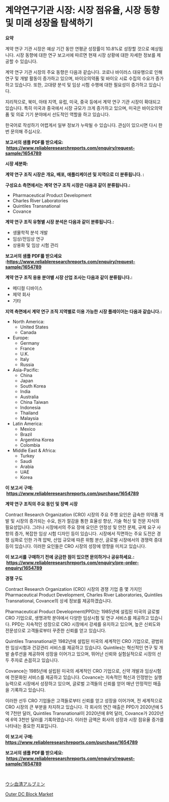 <p><h1>계약연구기관 시장: 시장 점유율, 시장 동향 및 미래 성장을 탐색하기</h1></p><p><strong>요약</strong></p>
<p><p>계약 연구 기관 시장은 예상 기간 동안 연평균 성장률이 10.8%로 성장할 것으로 예상됩니다. 시장 동향에 대한 연구 보고서에 따르면 현재 시장 상황에 대한 자세한 정보를 제공할 수 있습니다. </p><p>계약 연구 기관 시장의 주요 동향은 다음과 같습니다. 코로나 바이러스 대유행으로 인해 연구 및 개발 활동이 증가하고 있으며, 바이오의약품 및 바이오 시료 수집의 수요가 증가하고 있습니다. 또한, 고대량 분석 및 임상 시험 수행에 대한 필요성이 증가하고 있습니다.</p><p>지리적으로, 북미, 아태 지역, 유럽, 미국, 중국 등에서 계약 연구 기관 시장이 확대되고 있습니다. 특히 미국과 중국에서 시장 규모가 크게 증가하고 있으며, 미국은 바이오의약품 및 의료 기기 분야에서 선도적인 역할을 하고 있습니다. </p><p>한국어로 작성하기 어렵게서 일부 정보가 누락될 수 있습니다. 관심이 있으시면 다시 한 번 문의해 주십시오.</p></p>
<p><strong>보고서의 샘플 PDF를 받으세요: &nbsp;<a href="https://www.reliableresearchreports.com/enquiry/request-sample/1654789">https://www.reliableresearchreports.com/enquiry/request-sample/1654789</a></strong></p>
<p><strong>시장 세분화:</strong></p>
<p><strong> 계약 연구 조직 시장은 개요, 배포, 애플리케이션 및 지역으로 더 분류됩니다. :</strong></p>
<p><strong>구성요소 측면에서는 계약 연구 조직 시장은 다음과 같이 분류됩니다.:</strong></p>
<p><ul><li>Pharmaceutical Product Development</li><li>Charles River Laboratories</li><li>Quintiles Transnational</li><li>Covance</li></ul></p>
<p><strong> 계약 연구 조직 유형별 시장 분석은 다음과 같이 분류됩니다.:</strong></p>
<p><ul><li>생물학적 분석 개발</li><li>임상/전임상 연구</li><li>상용화 및 임상 시험 관리</li></ul></p>
<p><strong>보고서의 샘플 PDF를 받으세요 :<a href="https://www.reliableresearchreports.com/enquiry/request-sample/1654789">https://www.reliableresearchreports.com/enquiry/request-sample/1654789</a></strong></p>
<p><strong> 계약 연구 조직 응용 분야별 시장 산업 조사는 다음과 같이 분류됩니다.:</strong></p>
<p><ul><li>메디컬 디바이스</li><li>제약 회사</li><li>기타</li></ul></p>
<p><strong>지역 측면에서 계약 연구 조직 지역별로 이용 가능한 시장 플레이어는 다음과 같습니다.:</strong></p>
<p><ul>
    <li>
        North America:
        <ul>
            <li>United States</li>
            <li>Canada</li>
        </ul>
    </li>
    <li>
        Europe:
        <ul>
            <li>Germany</li>
            <li>France</li>
            <li>U.K.</li>
            <li>Italy</li>
            <li>Russia</li>
        </ul>
    </li>
    <li>
        Asia-Pacific:
        <ul>
            <li>China</li>
            <li>Japan</li>
            <li>South Korea</li>
            <li>India</li>
            <li>Australia</li>
            <li>China Taiwan</li>
            <li>Indonesia</li>
            <li>Thailand</li>
            <li>Malaysia</li>
        </ul>
    </li>
    <li>
        Latin America:
        <ul>
            <li>Mexico</li>
            <li>Brazil</li>
            <li>Argentina Korea</li>
            <li>Colombia</li>
        </ul>
    </li>
    <li>
        Middle East & Africa:
        <ul>
            <li>Turkey</li>
            <li>Saudi</li>
            <li>Arabia</li>
            <li>UAE</li>
            <li>Korea</li>
        </ul>
    </li>
    </ul></p>
<p><strong>이 보고서 구매: &nbsp;<a href="https://www.reliableresearchreports.com/purchase/1654789">https://www.reliableresearchreports.com/purchase/1654789</a></strong></p>
<p><strong>계약 연구 조직의 주요 동인 및 장벽 시장</strong></p>
<p><p>Contract Research Organization (CRO) 시장의 주요 주행 요인은 급속한 의약품 개발 및 시장의 증가되는 수요, 원가 절감을 통한 효율성 향상, 기술 혁신 및 전문 지식의 필요성입니다. 그러나 시장에서의 주요 장애 요인은 안정성 및 안전 문제, 규제 요구 사항의 증가, 복잡한 임상 시험 디자인 등이 있습니다. 시장에서 직면하는 주요 도전은 경쟁 심화로 인한 가격 압박, 산업 규모에 따른 위험 분산, 글로벌 시장에서의 경쟁력 증대 등이 있습니다. 이러한 요인들은 CRO 시장의 성장에 영향을 미치고 있습니다.</p></p>
<p><strong>이 보고서를 구매하기 전에 궁금한 점이 있으면 문의하거나 공유하세요.: &nbsp;<a href="https://www.reliableresearchreports.com/enquiry/pre-order-enquiry/1654789">https://www.reliableresearchreports.com/enquiry/pre-order-enquiry/1654789</a></strong></p>
<p><strong>경쟁 구도</strong></p>
<p><p>Contract Research Organization (CRO) 시장의 경쟁 기업 중 몇 가지인 Pharmaceutical Product Development, Charles River Laboratories, Quintiles Transnational, Covance의 상세 정보를 제공하겠습니다.</p><p>Pharmaceutical Product Development(PPD)는 1985년에 설립된 미국의 글로벌 CRO 기업으로, 생명과학 분야에서 다양한 임상시험 및 연구 서비스를 제공하고 있습니다. PPD는 지속적인 성장으로 CRO 시장에서 강세를 유지하고 있으며, 높은 신뢰도와 전문성으로 고객들로부터 꾸준한 신뢰를 얻고 있습니다.</p><p>Quintiles Transnational은 1982년에 설립된 미국의 세계적인 CRO 기업으로, 광범위한 임상시험과 건강관리 서비스를 제공하고 있습니다. Quintiles는 혁신적인 연구 및 개발 솔루션을 제공하여 성장을 이어가고 있으며, 뛰어난 신뢰와 실험실적으로 시장의 선두 주자로 손꼽히고 있습니다.</p><p>Covance는 1985년에 설립된 미국의 세계적인 CRO 기업으로, 신약 개발과 임상시험에 전문화된 서비스를 제공하고 있습니다. Covance는 지속적인 혁신과 인정받는 실행 능력으로 시장에서 성장하고 있으며, 글로벌 고객들의 신뢰를 얻어 매년 안정적인 매출을 기록하고 있습니다.</p><p>이러한 선두 CRO 기업들은 고객들로부터 신뢰를 얻고 성장을 이어가며, 전 세계적으로 CRO 시장의 큰 부분을 차지하고 있습니다. 각 회사의 연간 매출은 PPD가 2020년에 5억 7천만 달러, Quintiles Transnational이 2020년에 8억 달러, Covance가 2020년에 6억 3천만 달러를 기록하였습니다. 이러한 금액은 회사의 성장과 시장 점유율 증가를 나타내는 중요한 지표입니다.</p></p>
<p><strong>이 보고서 구매: &nbsp; <a href="https://www.reliableresearchreports.com/purchase/1654789">https://www.reliableresearchreports.com/purchase/1654789</a></strong></p>
<p><strong>보고서의 샘플 PDF를 받으세요: &nbsp;<a href="https://www.reliableresearchreports.com/enquiry/request-sample/1654789">https://www.reliableresearchreports.com/enquiry/request-sample/1654789</a></strong><strong></strong></p>
<p>&nbsp;</p>
<p><p><a href="https://medium.com/@victor.sharp87978/%E7%89%9B%E8%A1%80%E6%B8%85%E3%82%A2%E3%83%AB%E3%83%96%E3%83%9F%E3%83%B3%E5%B8%82%E5%A0%B4%E3%81%AE%E8%A6%8F%E6%A8%A1%E3%81%AF-%E3%82%B0%E3%83%AD%E3%83%BC%E3%83%90%E3%83%AB%E7%94%A3%E6%A5%AD%E3%81%AB%E3%81%8A%E3%81%91%E3%82%8B%E6%9C%80%E9%81%A9%E3%81%AA%E3%83%9E%E3%83%BC%E3%82%B1%E3%83%86%E3%82%A3%E3%83%B3%E3%82%B0%E3%83%81%E3%83%A3%E3%83%8D%E3%83%AB%E3%82%92%E6%98%8E%E3%82%89%E3%81%8B%E3%81%AB%E3%81%99%E3%82%8B-6d52c3473224">ウシ血清アルブミン</a></p><p><a href="https://github.com/Sinjinluong3e0awx2m195k76/Market-Research-Report-List-1/blob/main/outer-dc-block-market.md">Outer DC Block Market</a></p></p>